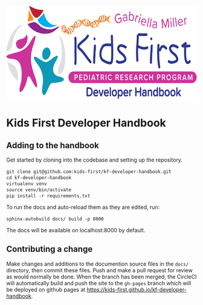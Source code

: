 <p align="center">
  <img src="docs/_static/images/logo.png" alt="Kids First Developer Handbook Logo" height="250">
</p>

# Kids First Developer Handbook

## Adding to the handbook

Get started by cloning into the codebase and setting up the repository.
```
git clone git@github.com:kids-first/kf-developer-handbook.git
cd kf-developer-handbook
virtualenv venv
source venv/bin/activate
pip install -r requirements.txt
```

To run the docs and auto-reload them as they are edited, run:
```
sphinx-autobuild docs/ build -p 8000
```
The docs will be available on localhost:8000 by default.

## Contributing a change

Make changes and additions to the documention source files in the `docs/`
directory, then commit these files.
Push and make a pull request for review as would normally be done.
When the branch has been merged, the CircleCI will automatically build and
push the site to the `gh-pages` branch which will be deployed on github
pages at https://kids-first.github.io/kf-developer-handbook.
